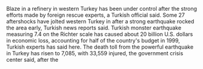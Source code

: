 Blaze in a refinery in western Turkey has been under control after the strong efforts made by foreign rescue experts, a Turkish official said.
Some 27 aftershocks have jolted western Turkey in after a strong earthquake rocked the area early, Turkish news reports said.
Turkish monster earthquake measuring 7.4 on the Richter scale has caused about 20 billion U.S. dollars in economic loss, accounting for half of the country's budget in 1999, Turkish experts has said here.
The death toll from the powerful earthquake in Turkey has risen to 7,085, with 33,559 injured, the government crisis center said, after the

